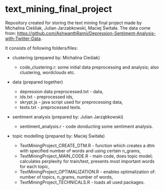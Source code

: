 # text_mining_final_project
Repository created for storing the text mining final project made by Michalina Cieśliak, Julian Jarzabkowski, Maciej Świtała.
The data come from: https://github.com/AshwanthRamji/Depression-Sentiment-Analysis-with-Twitter-Data.

It consists of following folders/files:

- clustering (prepared by: Michalina Cieślak)
  - code_clustering.r: some initial data preprocessing and analysis; also clustering, wordclouds etc.
  
- data (prepared together)
  - depression data preprocessed.txt - data,
  - ids.txt - preprocessed ids,
  - skrypt.js - java script used for preprocessing data,
  - texts.txt - preprocessed texts.
  
- sentiment analysis (prepared by: Julian Jarząbkowski)
  - sentiment_analysis.r - code donducting some sentiment analysis.
  
- topic modelling (prepared by: Maciej Świtała)
  - TextMiningProject_CREATE_DTM.R - function which creates a dtm with specified number of words and using certain n_grams,
  - TextMiningProject_MAIN_CODE.R - main code, does topic model; calculates perplexity for train/test, presents most important words for each topic,
  - TextMiningProject_OPTIMALIZATION.R - enables optimalization of: number of topics, n_grams, number of words,
  - TextMiningProject_TECHNICALS.R - loads all used packages.
